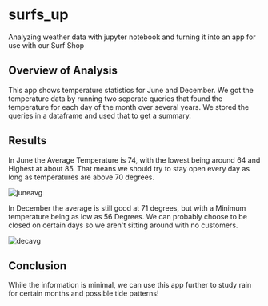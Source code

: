 # surfs_up
Analyzing weather data with jupyter notebook and turning it into an app for use with our Surf Shop
## Overview of Analysis
This app shows temperature statistics for June and December. We got the temperature data by running two seperate queries that found the temperature for each day of the month over several years. We stored the queries in a dataframe and used that to get a summary.
 
## Results
In June the Average Temperature is 74, with the lowest being around 64 and Highest at about 85. That means we should try to stay open every day as long as temperatures are above 70 degrees.

![juneavg](https://user-images.githubusercontent.com/103524591/185261577-9d79a79c-5fe5-43ed-9eed-6381ea28773b.png)

In December the average is still good at 71 degrees, but with a Minimum temperature being as low as 56 Degrees. We can probably choose to be closed on certain days so we aren't sitting around with no customers.

![decavg](https://user-images.githubusercontent.com/103524591/185261599-8b2e0e15-3175-42ae-90f8-c769b4a1868a.png)

## Conclusion
While the information is minimal, we can use this app further to study rain for certain months and possible tide patterns!
